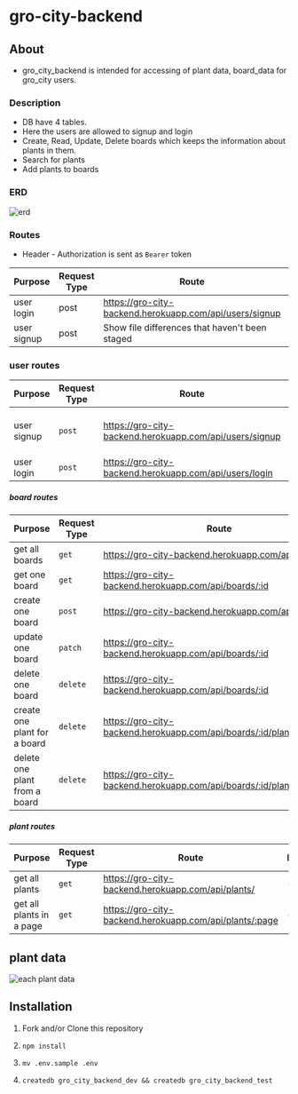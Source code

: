 # gro-city-backend

## About
  - gro_city_backend is intended for accessing of plant data, board_data for gro_city users.

### Description
  - DB have 4 tables.
  - Here the users are allowed to signup and login
  - Create, Read, Update, Delete boards which keeps the information about plants in them.
  - Search for plants
  - Add plants to boards

### ERD

  ![erd](./src/db/db/gro_city_ERD.png)

### Routes

  - Header - Authorization is sent as `Bearer` token

| Purpose | Request Type | Route | body | Authorization |
| --- | --- | --- | --- | --- |
| user login | post | https://gro-city-backend.herokuapp.com/api/users/signup |
| user signup | post | Show file differences that haven't been staged |

### user routes

| Purpose | Request Type | Route | body | Authorization |
| --- | --- | --- | --- | --- |
| user signup | `post` | https://gro-city-backend.herokuapp.com/api/users/signup |  {first_name, last_name, email, password} | - |
| user login | `post` | https://gro-city-backend.herokuapp.com/api/users/login  | {email, password} | required |

##### board routes

| Purpose | Request Type | Route | body | Authorization |
| --- | --- | --- | --- | --- |
| get all boards | `get` | https://gro-city-backend.herokuapp.com/api/boards/ | - | required |
| get one board | `get` | https://gro-city-backend.herokuapp.com/api/boards/:id | - | required |
| create one board | `post` | https://gro-city-backend.herokuapp.com/api/boards/ | {title} | required |
| update one board | `patch` | https://gro-city-backend.herokuapp.com/api/boards/:id | {title} | required |
| delete one board | `delete` | https://gro-city-backend.herokuapp.com/api/boards/:id | - | required |
| create one plant for a board | `delete` | https://gro-city-backend.herokuapp.com/api/boards/:id/plants/:plant_id | - | required |
| delete one plant from a board | `delete` | https://gro-city-backend.herokuapp.com/api/boards/:id/plants/:plant_id | - | required |

##### plant routes

| Purpose | Request Type | Route | body | Authorization |
| --- | --- | --- | --- | --- |
| get all plants | `get` | https://gro-city-backend.herokuapp.com/api/plants/ | - | required |
| get all plants in a page | `get` | https://gro-city-backend.herokuapp.com/api/plants/:page | - | required |

## plant data

  ![each plant data](./src/db/db/each_plant_data.png)

## Installation

1. Fork and/or Clone this repository

1. `npm install`

1. `mv .env.sample .env`

1. `createdb gro_city_backend_dev && createdb gro_city_backend_test`
